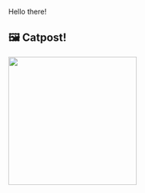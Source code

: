 Hello there!



## 🖼️ Catpost!

<sub>
    <img src="https://cdn2.thecatapi.com/images/7gd.jpg" height="256">
</sub>

